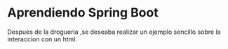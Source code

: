 # Aprendiendo Spring Boot 

Despues de la drogueria ,se deseaba realizar un ejemplo sencillo sobre la interaccion con un html.
